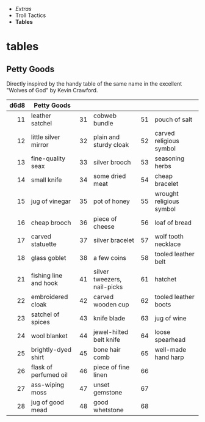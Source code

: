 
<!-- .margin.compass -->
* _Extras_
* Troll Tactics
* **Tables**

# tables

## Petty Goods

Directly inspired by the handy table of the same name in the excellent "Wolves of God" by Kevin Crawford.

<!-- .random.petty -->
| d6d8 | Petty Goods |   |   |   |   |
|--:|---|--:|---|--:|---|
| 11 | leather satchel         | 31 | cobweb bundle               | 51 | pouch of salt                  |
| 12 | little silver mirror    | 32 | plain and sturdy cloak      | 52 | carved religious symbol  |
| 13 | fine-quality seax | 33 | silver brooch               | 53 | seasoning herbs      |
| 14 | small knife             | 34 | some dried meat             | 54 | cheap bracelet                 |
| 15 | jug of vinegar          | 35 | pot of honey                | 55 | wrought religious symbol |
| 16 | cheap brooch            | 36 | piece of cheese             | 56 | loaf of bread                  |
| 17 | carved statuette  | 37 | silver bracelet             | 57 | wolf tooth necklace            |
| 18 | glass goblet            | 38 | a few coins                 | 58 | tooled leather belt            |
| 21 | fishing line and hook   | 41 | silver tweezers, nail-picks | 61 | hatchet                        |
| 22 | embroidered cloak       | 42 | carved wooden cup           | 62 | tooled leather boots           |
| 23 | satchel of spices       | 43 | knife blade                 | 63 | jug of wine                    |
| 24 | wool blanket            | 44 | jewel-hilted belt knife     | 64 | loose spearhead                |
| 25 | brightly-dyed shirt     | 45 | bone hair comb              | 65 | well-made hand harp            |
| 26 | flask of perfumed oil   | 46 | piece of fine linen         | 66 |                                |
| 27 | ass-wiping moss         | 47 | unset gemstone              | 67 |                                |
| 28 | jug of good mead        | 48 | good whetstone              | 68 |                                |

